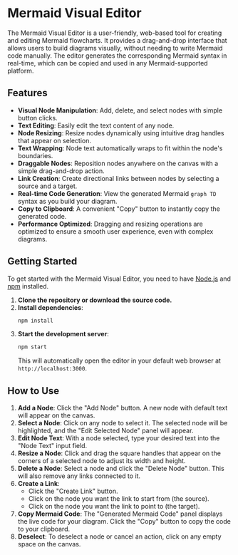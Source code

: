 # Mermaid Visual Editor

The Mermaid Visual Editor is a user-friendly, web-based tool for creating and editing Mermaid flowcharts. It provides a drag-and-drop interface that allows users to build diagrams visually, without needing to write Mermaid code manually. The editor generates the corresponding Mermaid syntax in real-time, which can be copied and used in any Mermaid-supported platform.

## Features

-   **Visual Node Manipulation**: Add, delete, and select nodes with simple button clicks.
-   **Text Editing**: Easily edit the text content of any node.
-   **Node Resizing**: Resize nodes dynamically using intuitive drag handles that appear on selection.
-   **Text Wrapping**: Node text automatically wraps to fit within the node's boundaries.
-   **Draggable Nodes**: Reposition nodes anywhere on the canvas with a simple drag-and-drop action.
-   **Link Creation**: Create directional links between nodes by selecting a source and a target.
-   **Real-time Code Generation**: View the generated Mermaid `graph TD` syntax as you build your diagram.
-   **Copy to Clipboard**: A convenient "Copy" button to instantly copy the generated code.
-   **Performance Optimized**: Dragging and resizing operations are optimized to ensure a smooth user experience, even with complex diagrams.

## Getting Started

To get started with the Mermaid Visual Editor, you need to have [Node.js](https://nodejs.org/) and [npm](https://www.npmjs.com/) installed.

1.  **Clone the repository or download the source code.**
2.  **Install dependencies**:
    ```bash
    npm install
    ```
3.  **Start the development server**:
    ```bash
    npm start
    ```
    This will automatically open the editor in your default web browser at `http://localhost:3000`.

## How to Use

1.  **Add a Node**: Click the "Add Node" button. A new node with default text will appear on the canvas.
2.  **Select a Node**: Click on any node to select it. The selected node will be highlighted, and the "Edit Selected Node" panel will appear.
3.  **Edit Node Text**: With a node selected, type your desired text into the "Node Text" input field.
4.  **Resize a Node**: Click and drag the square handles that appear on the corners of a selected node to adjust its width and height.
5.  **Delete a Node**: Select a node and click the "Delete Node" button. This will also remove any links connected to it.
6.  **Create a Link**:
    -   Click the "Create Link" button.
    -   Click on the node you want the link to start from (the source).
    -   Click on the node you want the link to point to (the target).
7.  **Copy Mermaid Code**: The "Generated Mermaid Code" panel displays the live code for your diagram. Click the "Copy" button to copy the code to your clipboard.
8.  **Deselect**: To deselect a node or cancel an action, click on any empty space on the canvas.